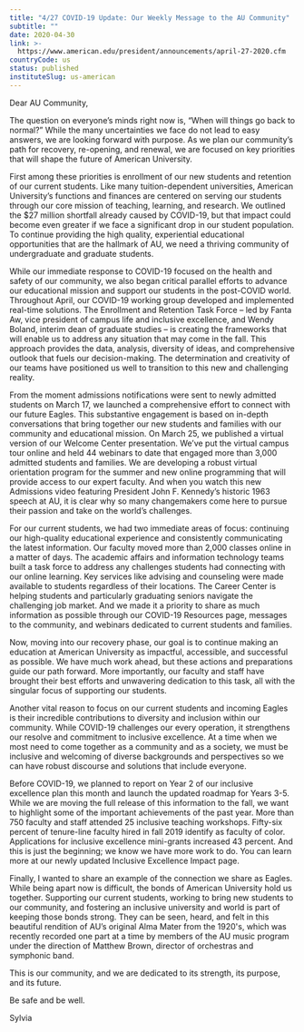 ```yaml
---
title: "4/27 COVID-19 Update: Our Weekly Message to the AU Community"
subtitle: ""
date: 2020-04-30
link: >-
  https://www.american.edu/president/announcements/april-27-2020.cfm
countryCode: us
status: published
instituteSlug: us-american
---
```

Dear AU Community,

The question on everyone’s minds right now is, “When will things go back to normal?” While the many uncertainties we face do not lead to easy answers, we are looking forward with purpose. As we plan our community’s path for recovery, re-opening, and renewal, we are focused on key priorities that will shape the future of American University.

First among these priorities is enrollment of our new students and retention of our current students. Like many tuition-dependent universities, American University’s functions and finances are centered on serving our students through our core mission of teaching, learning, and research. We outlined the $27 million shortfall already caused by COVID-19, but that impact could become even greater if we face a significant drop in our student population. To continue providing the high quality, experiential educational opportunities that are the hallmark of AU, we need a thriving community of undergraduate and graduate students.

While our immediate response to COVID-19 focused on the health and safety of our community, we also began critical parallel efforts to advance our educational mission and support our students in the post-COVID world. Throughout April, our COVID-19 working group developed and implemented real-time solutions. The Enrollment and Retention Task Force – led by Fanta Aw, vice president of campus life and inclusive excellence, and Wendy Boland, interim dean of graduate studies – is creating the frameworks that will enable us to address any situation that may come in the fall. This approach provides the data, analysis, diversity of ideas, and comprehensive outlook that fuels our decision-making. The determination and creativity of our teams have positioned us well to transition to this new and challenging reality.

From the moment admissions notifications were sent to newly admitted students on March 17, we launched a comprehensive effort to connect with our future Eagles. This substantive engagement is based on in-depth conversations that bring together our new students and families with our community and educational mission. On March 25, we published a virtual version of our Welcome Center presentation. We’ve put the virtual campus tour online and held 44 webinars to date that engaged more than 3,000 admitted students and families. We are developing a robust virtual orientation program for the summer and new online programming that will provide access to our expert faculty. And when you watch this new Admissions video featuring President John F. Kennedy’s historic 1963 speech at AU, it is clear why so many changemakers come here to pursue their passion and take on the world’s challenges.

For our current students, we had two immediate areas of focus: continuing our high-quality educational experience and consistently communicating the latest information. Our faculty moved more than 2,000 classes online in a matter of days. The academic affairs and information technology teams built a task force to address any challenges students had connecting with our online learning. Key services like advising and counseling were made available to students regardless of their locations. The Career Center is helping students and particularly graduating seniors navigate the challenging job market. And we made it a priority to share as much information as possible through our COVID-19 Resources page, messages to the community, and webinars dedicated to current students and families.

Now, moving into our recovery phase, our goal is to continue making an education at American University as impactful, accessible, and successful as possible. We have much work ahead, but these actions and preparations guide our path forward. More importantly, our faculty and staff have brought their best efforts and unwavering dedication to this task, all with the singular focus of supporting our students.

Another vital reason to focus on our current students and incoming Eagles is their incredible contributions to diversity and inclusion within our community. While COVID-19 challenges our every operation, it strengthens our resolve and commitment to inclusive excellence. At a time when we most need to come together as a community and as a society, we must be inclusive and welcoming of diverse backgrounds and perspectives so we can have robust discourse and solutions that include everyone.

Before COVID-19, we planned to report on Year 2 of our inclusive excellence plan this month and launch the updated roadmap for Years 3-5. While we are moving the full release of this information to the fall, we want to highlight some of the important achievements of the past year. More than 750 faculty and staff attended 25 inclusive teaching workshops. Fifty-six percent of tenure-line faculty hired in fall 2019 identify as faculty of color. Applications for inclusive excellence mini-grants increased 43 percent. And this is just the beginning; we know we have more work to do. You can learn more at our newly updated Inclusive Excellence Impact page.

Finally, I wanted to share an example of the connection we share as Eagles. While being apart now is difficult, the bonds of American University hold us together. Supporting our current students, working to bring new students to our community, and fostering an inclusive university and world is part of keeping those bonds strong. They can be seen, heard, and felt in this beautiful rendition of AU’s original Alma Mater from the 1920's, which was recently recorded one part at a time by members of the AU music program under the direction of Matthew Brown, director of orchestras and symphonic band.

This is our community, and we are dedicated to its strength, its purpose, and its future.

Be safe and be well.

Sylvia